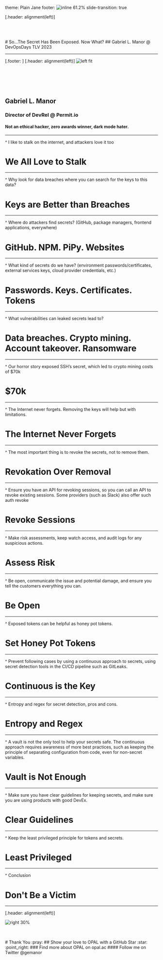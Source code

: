 theme: Plain Jane
footer: ![inline 61.2%](../Base/media/footer.png)
slide-transition: true

[.header: alignment(left)]

<br>
<br>
<br>
# So...The Secret Has Been Exposed. Now What?
## Gabriel L. Manor @ DevOpsDays TLV 2023

---

[.footer: ]
[.header: alignment(left)]
![left fit](media/me.jpg)

<br>
<br>
<br>
<br>

## Gabriel L. Manor
### Director of DevRel @ Permit.io
#### Not an ethical hacker, zero awards winner, dark mode hater.

---

^ I like to stalk on the internet, and attackers love it too

# We All Love to Stalk

---

^ Why look for data breaches where you can search for the keys to this data?

# Keys are Better than Breaches

---

^ Where do attackers find secrets? (GitHub, package managers, frontend applications, everywhere)

# GitHub. NPM. PiPy. Websites

---

^ What kind of secrets do we have? (environment passwords/certificates, external services keys, cloud provider credentials, etc.)

# Passwords. Keys. Certificates. Tokens

---

^ What vulnerabilities can leaked secrets lead to?

# Data breaches. Crypto mining. Account takeover. Ransomware

---

^ Our horror story exposed SSH’s secret, which led to crypto mining costs of $70k

# $70k

---

^ The Internet never forgets. Removing the keys will help but with limitations.

# The Internet Never Forgets

---

^ The most important thing is to revoke the secrets, not to remove them.

# Revokation Over Removal

---

^ Ensure you have an API for revoking sessions, so you can call an API to revoke existing sessions. Some providers (such as Slack) also offer such auth revoke

# Revoke Sessions

---

^ Make risk assessments, keep watch access, and audit logs for any suspicious actions. 

# Assess Risk

---

^ Be open, communicate the issue and potential damage, and ensure you tell the customers everything you can.

# Be Open

---

^ Exposed tokens can be helpful as honey pot tokens.

# Set Honey Pot Tokens

---

^ Prevent following cases by using a continuous approach to secrets, using secret detection tools in the CI/CD pipeline such as GitLeaks. 

# Continuous is the Key

---

^ Entropy and regex for secret detection, pros and cons.

# Entropy and Regex

---

^ A vault is not the only tool to help your secrets safe. The continuous approach requires awareness of more best practices, such as keeping the principle of separating configuration from code, even for non-secret variables.

# Vault is Not Enough

---

^ Make sure you have clear guidelines for keeping secrets, and make sure you are using products with good DevEx.

# Clear Guidelines

---

^ Keep the least privileged principle for tokens and secrets.

# Least Privileged

---

^ Conclusion

# Don't Be a Victim

---

[.header: alignment(left)]

![right 30%](media/opal.png)

<br>
<br>
# Thank You :pray:
## Show your love to OPAL with a GitHub Star :star: :point_right:
### Find more about OPAL on opal.ac
#### Follow me on Twitter @gemanor

